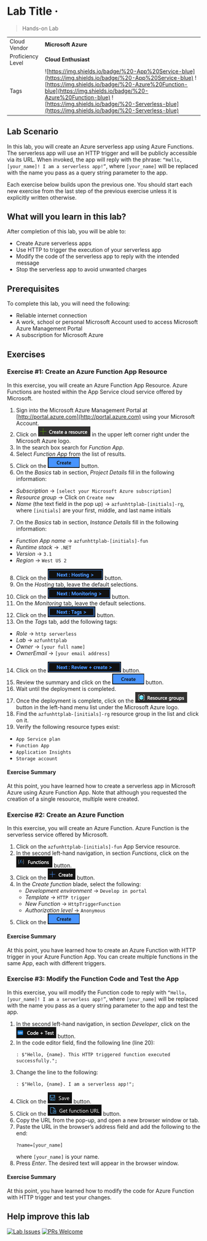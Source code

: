 # Lab Title &middot;

> Hands-on Lab

|                   |                       |
| :---------------- | :-------------------- |
| Cloud Vendor      | **Microsoft Azure**   |
| Proficiency Level | **Cloud  Enthusiast** |
| Tags              | ![https://img.shields.io/badge/%20-App%20Service-blue](https://img.shields.io/badge/%20-App%20Service-blue) ![https://img.shields.io/badge/%20-Azure%20Function-blue](https://img.shields.io/badge/%20-Azure%20Function-blue) ![https://img.shields.io/badge/%20-Serverless-blue](https://img.shields.io/badge/%20-Serverless-blue) |

## Lab Scenario
In this lab, you will create an Azure serverless app using Azure Functions. The serverless app will use an HTTP trigger and will be publicly accessible via its URL. When invoked, the app will reply with the phrase: `“Hello, [your_name]! I am a serverless app!”`, where `[your_name]` will be replaced with the name you pass as a query string parameter to the app.

Each exercise below builds upon the previous one. You should start each new exercise from the last step of the previous exercise unless it is explicitly written otherwise.

## What will you learn in this lab?
After completion of this lab, you will be able to:

- Create Azure serverless apps
- Use HTTP to trigger the execution of your serverless app
- Modify the code of the serverless app to reply with the intended message
- Stop the serverless app to avoid unwanted charges

## Prerequisites
To complete this lab, you will need the following:

- Reliable internet connection
- A work, school or personal Microsoft Account used to access Microsoft Azure Management Portal
- A subscription for Microsoft Azure

## Exercises

### Exercise #1: Create an Azure Function App Resource
In this exercise, you will create an Azure Function App Resource. Azure Functions are hosted within the App Service cloud service offered by Microsoft.

1. Sign into the Microsoft Azure Management Portal at [http://portal.azure.com](http://portal.azure.com) using your Microsoft Account.
2. Click on ![Create a resource](media/azure-create-a-resource.png) in the upper left corner right under the Microsoft Azure logo.
3. In the search box search for *Function App*.
4. Select *Function App* from the list of results.
5. Click on the ![Create button](media/azure-create-button.png) button.
6. On the *Basics* tab in section, *Project Details* fill in the following information:
  - *Subscription* → `[select your Microsoft Azure subscription]`
  - *Resource group* → Click on  `Create new`
  - *Name* (the text field in the pop up) → `azfunhttplab-[initials]-rg`, where `[initials]` are your first, middle, and last name initials
7. On the *Basics* tab in section, *Instance Details* fill in the following information:
  - *Function App name* → `azfunhttplab-[initials]-fun`
  - *Runtime stack* → `.NET`
  - *Version* → `3.1`
  - *Region* → `West US 2`
8. Click on the ![Next : Hosting button](media/azure-next-hosting-button.png) button.
9. On the *Hosting* tab, leave the default selections.
10. Click on the ![Next : Monitoring button](media/azure-next-monitoring-button.png) button.
11. On the *Monitoring* tab, leave the default selections.
12. Click on the ![Next : Tags button](media/azure-next-tags-button.png) button.
13. On the *Tags* tab, add the following tags:
  - *Role* → `http serverless`
  - *Lab* → `azfunhttplab`
  - *Owner* → `[your full name]`
  - *OwnerEmail* → `[your email address]`
14. Click on the ![Next : Review + create button](media/azure-next-review-and-create-button.png) button.
15. Review the summary and click on the ![Create button](media/azure-create-button.png) button.
16. Wait until the deployment is completed.
17. Once the deployment is complete, click on the ![Resource groups button](media/azure-resource-groups-button.png) button in the left-hand menu list under the Microsoft Azure logo.
24. Find the `azfunhttplab-[initials]-rg` resource group in the list and click on it.
25. Verify the following resource types exist:
  - `App Service plan`
  - `Function App`
  - `Application Insights`
  - `Storage account`

#### Exercise Summary
At this point, you have learned how to create a serverless app in Microsoft Azure using Azure Function App. Note that although you requested the creation of a single resource, multiple were created. 

### Exercise #2: Create an Azure Function
In this exercise, you will create an Azure Function. Azure Function is the serverless service offered by Microsoft.

1. Click on the `azfunhttplab-[initials]-fun` App Service resource.
2. In the second left-hand navigation, in section *Functions*, click on the ![Functions button](media/azure-functions-button.png) button.
3. Click on the ![Create button](media/azure-create-plus-button.png) button.
4. In the *Create function* blade, select the following:
   - *Development environment* → `Develop in portal`
   - *Template* → `HTTP trigger`
   - *New Function* → `HttpTriggerFunction`
   - *Authorization level* → `Anonymous`
5. Click on the ![Create button](media/azure-create-button.png)

#### Exercise Summary
At this point, you have learned how to create an Azure Function with HTTP trigger in your Azure Function App. You can create multiple functions in the same App, each with different triggers.

### Exercise #3: Modify the Function Code and Test the App
In this exercise, you will modify the Function code to reply with `“Hello, [your_name]! I am a serverless app!”`, where `[your_name]` will be replaced with the name you pass as a query string parameter to the app and test the app.

1. In the second left-hand navigation, in section *Developer*, click on the ![Code + Test button](media/azure-code-and-test-button.png) button.
2. In the code editor field, find the following line (line 20): 
   ```
   : $"Hello, {name}. This HTTP triggered function executed successfully.";
   ```
3. Change the line to the following:
   ```
   : $"Hello, {name}. I am a serverless app!";
   ```
4. Click on the ![Save button](media/azure-save-diskette-button.png) button.
5. Click on the ![Get function URL button](media/azure-get-function-url-button.png) button.
6. Copy the URL from the pop-up, and open a new browser window or tab.
7. Paste the URL in the browser’s address field and add the following to the end:
   ```
   ?name=[your_name]
   ```
   where `[your_name]` is your name. 
8. Press *Enter*. The desired text will appear in the browser window.

#### Exercise Summary
At this point, you have learned how to modify the code for Azure Function with HTTP trigger and test your changes.

## Help improve this lab

[![Lab Issues](https://img.shields.io/github/issues/crimsonpinnacle/cloud-labs)](https://github.com/CrimsonPinnacle/cloud-labs/issues/new?assignees=toddysm&labels=new+lab&template=bug_template.md&title=) [![PRs Welcome](https://img.shields.io/badge/PRs-welcome-brightgreen.svg)](https://github.com/CrimsonPinnacle/cloud-labs/pulls)